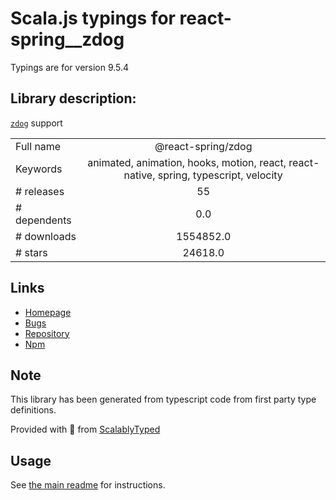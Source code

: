 
# Scala.js typings for react-spring__zdog

Typings are for version 9.5.4

## Library description:
[`zdog`](https://github.com/metafizzy/zdog) support

|                    |                 |
| ------------------ | :-------------: |
| Full name          | @react-spring/zdog |
| Keywords           | animated, animation, hooks, motion, react, react-native, spring, typescript, velocity |
| # releases         | 55 |
| # dependents       | 0.0 |
| # downloads        | 1554852.0 |
| # stars            | 24618.0 |

## Links
- [Homepage](https://github.com/pmndrs/react-spring#readme)
- [Bugs](https://github.com/pmndrs/react-spring/issues)
- [Repository](https://github.com/pmndrs/react-spring)
- [Npm](https://www.npmjs.com/package/%40react-spring%2Fzdog)
    


## Note
This library has been generated from typescript code from first party type definitions.

Provided with :purple_heart: from [ScalablyTyped](https://github.com/oyvindberg/ScalablyTyped)

## Usage
See [the main readme](../../readme.md) for instructions.


